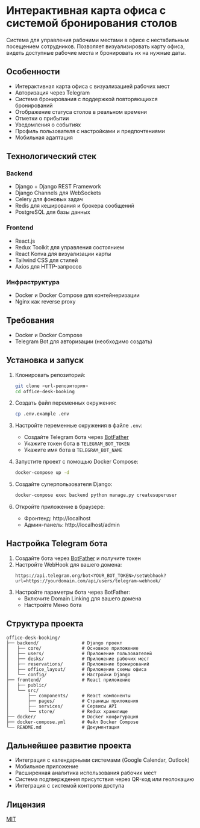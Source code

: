# Интерактивная карта офиса с системой бронирования столов

Система для управления рабочими местами в офисе с нестабильным посещением сотрудников. Позволяет визуализировать карту офиса, видеть доступные рабочие места и бронировать их на нужные даты.

## Особенности

- Интерактивная карта офиса с визуализацией рабочих мест
- Авторизация через Telegram
- Система бронирования с поддержкой повторяющихся бронирований
- Отображение статуса столов в реальном времени
- Отметки о прибытии
- Уведомления о событиях
- Профиль пользователя с настройками и предпочтениями
- Мобильная адаптация

## Технологический стек

### Backend
- Django + Django REST Framework
- Django Channels для WebSockets
- Celery для фоновых задач
- Redis для кеширования и брокера сообщений
- PostgreSQL для базы данных

### Frontend
- React.js
- Redux Toolkit для управления состоянием
- React Konva для визуализации карты
- Tailwind CSS для стилей
- Axios для HTTP-запросов

### Инфраструктура
- Docker и Docker Compose для контейнеризации
- Nginx как reverse proxy

## Требования

- Docker и Docker Compose
- Telegram Bot для авторизации (необходимо создать)

## Установка и запуск

1. Клонировать репозиторий:
   ```bash
   git clone <url-репозитория>
   cd office-desk-booking
   ```

2. Создать файл переменных окружения:
   ```bash
   cp .env.example .env
   ```

3. Настройте переменные окружения в файле `.env`:
   - Создайте Telegram бота через [BotFather](https://t.me/botfather)
   - Укажите токен бота в `TELEGRAM_BOT_TOKEN`
   - Укажите имя бота в `TELEGRAM_BOT_NAME`

4. Запустите проект с помощью Docker Compose:
   ```bash
   docker-compose up -d
   ```

5. Создайте суперпользователя Django:
   ```bash
   docker-compose exec backend python manage.py createsuperuser
   ```

6. Откройте приложение в браузере:
   - Фронтенд: http://localhost
   - Админ-панель: http://localhost/admin

## Настройка Telegram бота

1. Создайте бота через [BotFather](https://t.me/botfather) и получите токен
2. Настройте WebHook для вашего домена:
   ```
   https://api.telegram.org/bot<YOUR_BOT_TOKEN>/setWebhook?url=https://yourdomain.com/api/users/telegram-webhook/
   ```
3. Настройте параметры бота через BotFather:
   - Включите Domain Linking для вашего домена
   - Настройте Меню бота

## Структура проекта

```
office-desk-booking/
├── backend/                # Django проект
│   ├── core/               # Основное приложение
│   ├── users/              # Приложение пользователей
│   ├── desks/              # Приложение рабочих мест
│   ├── reservations/       # Приложение бронирований
│   ├── office_layout/      # Приложение схемы офиса
│   └── config/             # Настройки Django
├── frontend/               # React приложение
│   ├── public/
│   └── src/
│       ├── components/     # React компоненты
│       ├── pages/          # Страницы приложения
│       ├── services/       # Сервисы API
│       └── store/          # Redux хранилище
├── docker/                 # Docker конфигурация
├── docker-compose.yml      # Файл Docker Compose
└── README.md               # Документация
```

## Дальнейшее развитие проекта

- Интеграция с календарными системами (Google Calendar, Outlook)
- Мобильное приложение
- Расширенная аналитика использования рабочих мест
- Система подтверждения присутствия через QR-код или геолокацию
- Интеграция с системой контроля доступа

## Лицензия

[MIT](LICENSE)